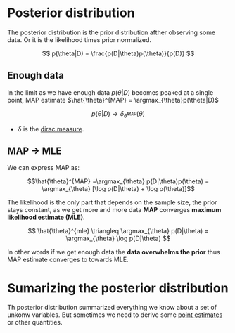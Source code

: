 # Posterior distribution

The posterior distribution is the prior distribution afther observing some data. Or it is the likelihood times prior normalized.

$$
p(\theta|D) =  \frac{p(D|\theta)p(\theta)}{p(D)}
$$

## Enough data
In the limit as we have enough data $p(\theta|D)$ becomes peaked at a single point, MAP estimate $\hat{\theta}^{MAP} = \argmax_{\theta}p(\theta|D)$

$$
p(\theta|D) \rightarrow \delta_{\hat{\theta}^{MAP}}(\theta)
$$

* $\delta$ is the [dirac measure](./dirac_measure.md).

## MAP -> MLE
We can express MAP as:

$$\hat{\theta}^{MAP} =\argmax_{\theta} p(D|\theta)p(\theta) = \argmax_{\theta} [\log p(D|\theta) + \log p(\theta)]$$

The likelihood is the only part that depends on the sample size, the prior stays constant, as we get more and more data **MAP** converges **maximum likelihood estimate (MLE)**.

$$
\hat{\theta}^{mle} \triangleq \argmax_{\theta} p(D|\theta) = \argmax_{\theta} \log p(D|\theta)
$$

In other words if we get enough data the **data overwhelms the prior** thus MAP estimate converges to towards MLE.

# Sumarizing the posterior distribution
Th posterior distribution summarized everything we know about a set of unkonw variables. But sometimes we need to derive some [point estimates](sumarizing_posterior_distributions.md) or other quantities. 
